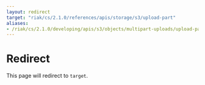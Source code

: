 ```yaml
---
layout: redirect
target: "riak/cs/2.1.0/references/apis/storage/s3/upload-part"
aliases:
- /riak/cs/2.1.0/developing/apis/s3/objects/multipart-uploads/upload-part
---
```


# Redirect

This page will redirect to `target`.
